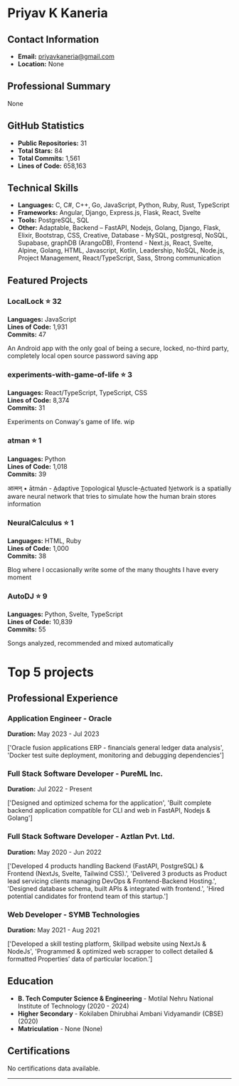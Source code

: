 # Priyav K Kaneria

## Contact Information
- **Email:** priyavkaneria@gmail.com
- **Location:** None

## Professional Summary
None

## GitHub Statistics
- **Public Repositories:** 31
- **Total Stars:** 84
- **Total Commits:** 1,561
- **Lines of Code:** 658,163

## Technical Skills
- **Languages:** C, C#, C++, Go, JavaScript, Python, Ruby, Rust, TypeScript
- **Frameworks:** Angular, Django, Express.js, Flask, React, Svelte
- **Tools:** PostgreSQL, SQL
- **Other:** Adaptable, Backend – FastAPI, Nodejs, Golang, Django, Flask, Elixir, Bootstrap, CSS, Creative, Database - MySQL, postgresql, NoSQL, Supabase, graphDB (ArangoDB), Frontend - Next.js, React, Svelte, Alpine, Golang, HTML, Javascript, Kotlin, Leadership, NoSQL, Node.js, Project Management, React/TypeScript, Sass, Strong communication

## Featured Projects
### LocalLock ⭐ 32
**Languages:** JavaScript  
**Lines of Code:** 1,931  
**Commits:** 47

An Android app with the only goal of being a secure, locked, no-third party, completely local open source password saving app

### experiments-with-game-of-life ⭐ 3
**Languages:** React/TypeScript, TypeScript, CSS  
**Lines of Code:** 8,374  
**Commits:** 31

Experiments on Conway's game of life. wip

### atman ⭐ 1
**Languages:** Python  
**Lines of Code:** 1,018  
**Commits:** 39

आत्मन् • ātmán - A̲daptive T̲opological M̲uscle-A̲ctuated N̲etwork is a spatially aware neural network that tries to simulate how the human brain stores information

### NeuralCalculus ⭐ 1
**Languages:** HTML, Ruby  
**Lines of Code:** 1,000  
**Commits:** 38

Blog where I occasionally write some of the many thoughts I have every moment

### AutoDJ ⭐ 9
**Languages:** Python, Svelte, TypeScript  
**Lines of Code:** 10,839  
**Commits:** 55

Songs analyzed, recommended and mixed automatically


# Top 5 projects

## Professional Experience
### Application Engineer - Oracle
**Duration:** May 2023 - Jul 2023

['Oracle fusion applications ERP - financials general ledger data analysis', 'Docker test suite deployment, monitoring and debugging dependencies']

### Full Stack Software Developer - PureML Inc.
**Duration:** Jul 2022 - Present

['Designed and optimized schema for the application', 'Built complete backend application compatible for CLI and web in FastAPI, Nodejs & Golang']

### Full Stack Software Developer - Aztlan Pvt. Ltd.
**Duration:** May 2020 - Jun 2022

['Developed 4 products handling Backend (FastAPI, PostgreSQL) & Frontend (NextJs, Svelte, Tailwind CSS).', 'Delivered 3 products as Product lead servicing clients managing DevOps & Frontend-Backend Hosting.', 'Designed database schema, built APIs & integrated with frontend.', 'Hired potential candidates for frontend team of this startup.']

### Web Developer - SYMB Technologies
**Duration:** May 2021 - Aug 2021

['Developed a skill testing platform, Skillpad website using NextJs & NodeJs', 'Programmed & optimized web scrapper to collect detailed & formatted Properties’ data of particular location.']


## Education
- **B. Tech Computer Science & Engineering** - Motilal Nehru National Institute of Technology (2020 - 2024)
- **Higher Secondary** - Kokilaben Dhirubhai Ambani Vidyamandir (CBSE) (2020)
- **Matriculation** - None (None)

## Certifications
No certifications data available.

---
